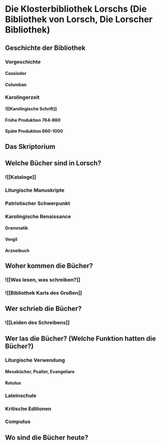 # Die Klosterbibliothek Lorschs (Die Bibliothek von Lorsch, Die Lorscher Bibliothek)
## Geschichte der Bibliothek
### Vorgeschichte
#### Cassiodor
#### Columban
### Karolingerzeit
#### ![[Karolingische Schrift]]
#### Frühe Produktion 764-860
#### Späte Produktion 860-1000
## Das Skriptorium
## Welche Bücher sind in Lorsch?
### ![[Kataloge]]
### Liturgische Manuskripte
### Patristischer Schwerpunkt
### Karolingische Renaissance
#### Grammatik
#### Vergil
#### Arzneibuch
## Woher kommen die Bücher?
### ![[Was lesen, was schreiben?]]
### ![[Bibliothek Karls des Großen]]
## Wer schrieb die Bücher?
### ![[Leiden des Schreibens]]
## Wer las die Bücher? (Welche Funktion hatten die Bücher?)
### Liturgische Verwendung
#### Messbücher, Psalter, Evangeliare
#### Rotulus
### Lateinschule
### Kritische Editionen
### Computus
## Wo sind die Bücher heute?